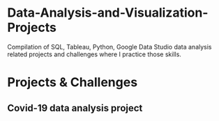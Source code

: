 # Data-Analysis-and-Visualization-Projects
Compilation of SQL, Tableau, Python, Google Data Studio data analysis related projects and challenges where I practice those skills.

# Projects & Challenges
## Covid-19 data analysis project
